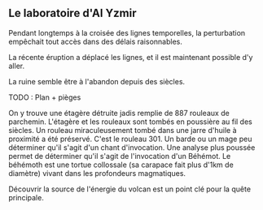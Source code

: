 Le laboratoire d'Al Yzmir
-------------------------

Pendant longtemps à la croisée des lignes temporelles, la perturbation empêchait 
tout accès dans des délais raisonnables.

La récente éruption a déplacé les lignes, et il est maintenant possible d'y aller.

La ruine semble être à l'abandon depuis des siècles.

TODO : Plan + pièges

On y trouve une étagère détruite jadis remplie de 887 rouleaux de parchemin.
L'étagère et les rouleaux sont tombés en poussière au fil des siècles. 
Un rouleau miraculeusement tombé dans une jarre d'huile à proximité a été préservé.
C'est le rouleau 301. Un barde ou un mage peu déterminer qu'il s'agit d'un chant
d'invocation. Une analyse plus poussée permet de déterminer qu'il s'agit de l'invocation
d'un Béhémot. Le béhémoth est une tortue collossale (sa carapace fait plus d'1km de diamètre)
vivant dans les profondeurs magmatiques.

Découvrir la source de l'énergie du volcan est un point clé pour la quête principale.

